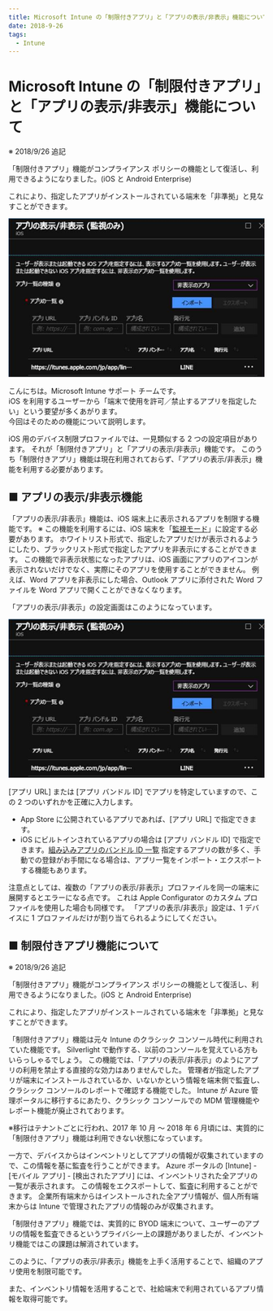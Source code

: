 ```yaml
---
title: Microsoft Intune の「制限付きアプリ」と「アプリの表示/非表示」機能について
date: 2018-9-26
tags:
  - Intune
---
```


# Microsoft Intune の「制限付きアプリ」と「アプリの表示/非表示」機能について

※ 2018/9/26 追記

「制限付きアプリ」機能がコンプライアンス ポリシーの機能として復活し、利用できるようになりました。(iOS と Android Enterprise)

これにより、指定したアプリがインストールされている端末を「非準拠」と見なすことができます。

![](./20180926_01/1_MicrosoftIntune_constraintedapp_and_displayfunction.png)

こんにちは。Microsoft Intune サポート チームです。  
iOS を利用するユーザーから「端末で使用を許可／禁止するアプリを指定したい」という要望が多くあがります。  
今回はそのための機能について説明します。  

iOS 用のデバイス制限プロファイルでは、一見類似する 2 つの設定項目があります。
それが「制限付きアプリ」と「アプリの表示/非表示」機能です。
このうち「制限付きアプリ」機能は現在利用されておらず、「アプリの表示/非表示」機能を利用する必要があります。


## ■ アプリの表示/非表示機能
「アプリの表示/非表示」機能は、iOS 端末上に表示されるアプリを制限する機能です。
※ この機能を利用するには、iOS 端末を「[監視モード](https://support.apple.com/ja-jp/HT202837)」に設定する必要があります。
ホワイトリスト形式で、指定したアプリだけが表示されるようにしたり、ブラックリスト形式で指定したアプリを非表示にすることができます。
この機能で非表示状態になったアプリは、iOS 画面にアプリのアイコンが表示されないだけでなく、実際にそのアプリを使用することができません。
例えば、Word アプリを非表示にした場合、Outlook アプリに添付された Word ファイルを Word アプリで開くことができなくなります。

「アプリの表示/非表示」の設定画面はこのようになっています。

![](./20180926_01/1_MicrosoftIntune_constraintedapp_and_displayfunction.png)

[アプリ URL] または [アプリ バンドル ID] でアプリを特定していますので、この 2 つのいずれかを正確に入力します。
- App Store に公開されているアプリであれば、[アプリ URL] で指定できます。
- iOS にビルトインされているアプリの場合は [アプリ バンドル ID] で指定できます。[組み込みアプリのバンドル ID 一覧](https://docs.microsoft.com/ja-jp/mem/intune/configuration/device-restrictions-ios#bundle-id-reference-for-built-in-ios-apps)
指定するアプリの数が多く、手動での登録がお手間になる場合は、アプリ一覧をインポート・エクスポートする機能もあります。

注意点としては、複数の「アプリの表示/非表示」プロファイルを同一の端末に展開するとエラーになる点です。
これは Apple Configurator のカスタム プロファイルを使用した場合も同様です。
「アプリの表示/非表示」設定は、1 デバイスに 1 プロファイルだけが割り当てられるようにしてください。



## ■ 制限付きアプリ機能について

※ 2018/9/26 追記

「制限付きアプリ」機能がコンプライアンス ポリシーの機能として復活し、利用できるようになりました。(iOS と Android Enterprise)

これにより、指定したアプリがインストールされている端末を「非準拠」と見なすことができます。

「制限付きアプリ」機能は元々 Intune のクラシック コンソール時代に利用されていた機能です。
Silverlight で動作する、以前のコンソールを覚えている方もいらっしゃるでしょう。
この機能では、「アプリの表示/非表示」のようにアプリの利用を禁止する直接的な効力はありませんでした。
管理者が指定したアプリが端末にインストールされているか、いないかという情報を端末側で監査し、クラシック コンソールのレポートで確認する機能でした。
Intune が Azure 管理ポータルに移行するにあたり、クラシック コンソールでの MDM 管理機能やレポート機能が廃止されております。

※移行はテナントごとに行われ、2017 年 10 月 ～ 2018 年 6 月頃には、実質的に「制限付きアプリ」機能は利用できない状態になっています。

一方で、デバイスからはインベントリとしてアプリの情報が収集されていますので、この情報を基に監査を行うことができます。
Azure ポータルの [Intune] - [モバイル アプリ] - [検出されたアプリ] には、インベントリされた全アプリの一覧が表示されます。
この情報をエクスポートして、監査に利用することができます。
企業所有端末からはインストールされた全アプリ情報が、個人所有端末からは Intune で管理されたアプリの情報のみが収集されます。

「制限付きアプリ」機能では、実質的に BYOD 端末について、ユーザーのアプリの情報を監査できるというプライバシー上の課題がありましたが、インベントリ機能ではこの課題は解消されています。

 

このように、「アプリの表示/非表示」機能を上手く活用することで、組織のアプリ使用を制限可能です。

また、インベントリ情報を活用することで、社給端末で利用されているアプリ情報を取得可能です。